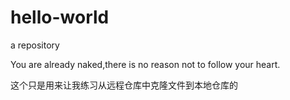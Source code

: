 # hello-world
a repository


You are already naked,there is no reason not to follow your heart.


这个只是用来让我练习从远程仓库中克隆文件到本地仓库的
